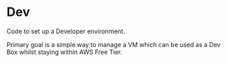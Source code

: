 # Dev

Code to set up a Developer environment.

Primary goal is a simple way to manage a VM which can be used as a Dev Box whilst staying within AWS Free Tier.